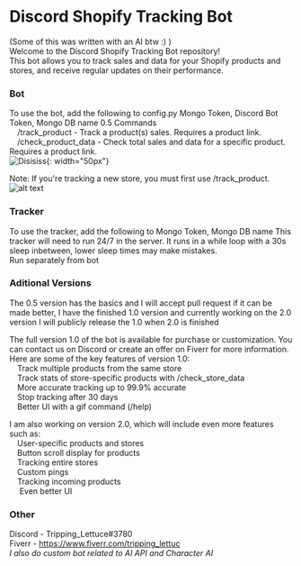 # Discord Shopify Tracking Bot

(Some of this was written with an AI btw :) )<br>
Welcome to the Discord Shopify Tracking Bot repository! <br>
This bot allows you to track sales and data for your Shopify products and stores, and receive regular updates on their performance.<br>

### Bot
To use the bot, add the following to config.py Mongo Token, Discord Bot Token, Mongo DB name
0.5 Commands<br>
    &emsp;/track_product - Track a product(s) sales. Requires a product link.<br>
    &emsp;/check_product_data - Check total sales and data for a specific product. Requires a product link.<br>
![Disisiss](https://user-images.githubusercontent.com/82426784/226516946-494a2dde-ba5e-47f7-bb89-1ccac2fcfe80.png){: width="50px"}

Note: If you're tracking a new store, you must first use /track_product.<br>
![alt text](https://cdn.discordapp.com/attachments/1062641874852122735/1080413136441577493/ezgif.com-video-to-gif.gif)

### Tracker
To use the tracker, add the following to  Mongo Token, Mongo DB name
This tracker will need to run 24/7 in the server. It runs in a while loop with a 30s sleep inbetween, lower sleep times may make mistakes.<br>
Run separately from bot<br>


### Aditional Versions 
The 0.5 version has the basics and I will accept pull request if it can be made better, I have the finished 1.0 version and currently working on the 2.0 version
I will publicly release the 1.0 when 2.0 is finished<br>


The full version 1.0 of the bot is available for purchase or customization. You can contact us on Discord or create an offer on Fiverr for more information.<br>
Here are some of the key features of version 1.0:<br>
    &emsp;Track multiple products from the same store<br>
    &emsp;Track stats of store-specific products with /check_store_data<br>
    &emsp;More accurate tracking up to 99.9% accurate<br>
    &emsp;Stop tracking after 30 days<br>
    &emsp;Better UI with a gif command (/help)<br>

I am also working on version 2.0, which will include even more features such as:<br>
    &emsp;User-specific products and stores<br>
    &emsp;Button scroll display for products<br>
    &emsp;Tracking entire stores<br>
    &emsp;Custom pings<br>
    &emsp;Tracking incoming products<br>
   &emsp; Even better UI<br>
    
### Other
Discord - Tripping_Lettuce#3780<br>
Fiverr - https://www.fiverr.com/tripping_lettuc<br>
*I also do custom bot related to AI API and Character AI*<br>



